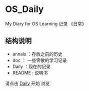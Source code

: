 # OS_Daily
My Diary for OS Learning
记录 《日常》 

## 结构说明 

* annals ：存放之前的历史
* doc   ： 一些零散的学习记录
* Daily ：现在的记录
* README : 说明书

请点击 [Daily](Daily.md) 开始 浏览
